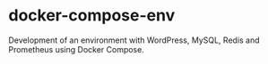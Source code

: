 # docker-compose-env
Development of an environment with WordPress, MySQL, Redis and Prometheus using Docker Compose.
